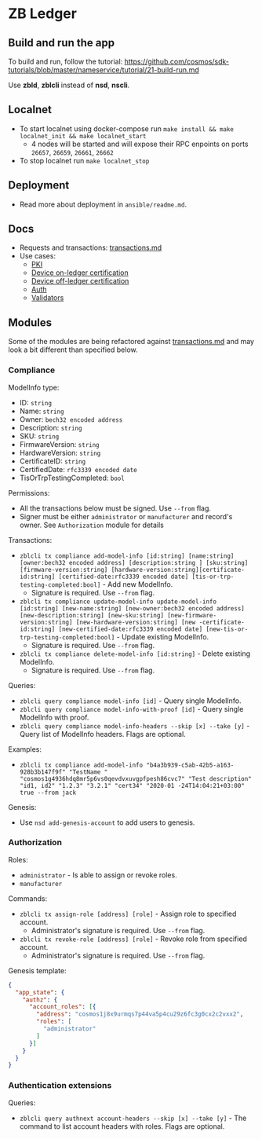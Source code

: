 # ZB Ledger

## Build and run the app

To build and run, follow the tutorial: https://github.com/cosmos/sdk-tutorials/blob/master/nameservice/tutorial/21-build-run.md

Use __zbld__, __zblcli__ instead of __nsd__, __nscli__.

## Localnet

- To start localnet using docker-compose run `make install && make localnet_init && make localnet_start`
  - 4 nodes will be started and will expose their RPC enpoints on ports `26657`, `26659`, `26661`, `26662`
- To stop localnet run `make localnet_stop`

## Deployment

- Read more about deployment in `ansible/readme.md`.

## Docs
- Requests and transactions: [transactions.md](docs/transactions.md)
- Use cases:
    - [PKI](docs/use_cases_pki.png)
    - [Device on-ledger certification](docs/use_cases_device_on_ledger_certification.png)
    - [Device off-ledger certification](docs/use_cases_device_off_ledger_certification.png)
    - [Auth](docs/use_cases_txn_auth.png)
    - [Validators](docs/use_cases_add_validator_node.png)

## Modules

Some of the modules are being refactored against [transactions.md](docs/transactions.md) and may look
a bit different than specified below.

### Compliance

ModelInfo type:
- ID: `string`
- Name: `string`
- Owner: `bech32 encoded address`
- Description: `string`
- SKU: `string`
- FirmwareVersion: `string`
- HardwareVersion: `string`
- CertificateID: `string`
- CertifiedDate: `rfc3339 encoded date`
- TisOrTrpTestingCompleted: `bool`

Permissions:
- All the transactions below must be signed. Use `--from` flag.
- Signer must be either `administrator` or `manufacturer` and record's owner. See `Authorization` module for details

Transactions:
- `zblcli tx compliance add-model-info [id:string] [name:string] [owner:bech32 encoded address] [description:string
] [sku:string] [firmware-version:string] [hardware-version:string][certificate-id:string] [certified-date:rfc3339
 encoded date] [tis-or-trp-testing-completed:bool]` - Add new ModelInfo.
  - Signature is required. Use `--from` flag.
- `zblcli tx compliance update-model-info update-model-info [id:string] [new-name:string] [new-owner:bech32 encoded
 address] [new-description:string] [new-sku:string] [new-firmware-version:string] [new-hardware-version:string] [new
 -certificate-id:string] [new-certified-date:rfc3339 encoded date] [new-tis-or-trp-testing-completed:bool]` - Update
  existing ModelInfo.
  - Signature is required. Use `--from` flag.
- `zblcli tx compliance delete-model-info [id:string]` - Delete existing ModelInfo.
  - Signature is required. Use `--from` flag.

Queries:
- `zblcli query compliance model-info [id]` - Query single ModelInfo.
- `zblcli query compliance model-info-with-proof [id]` - Query single ModelInfo with proof.
- `zblcli query compliance model-info-headers --skip [x] --take [y]` - Query list of ModelInfo headers. Flags are
 optional.

Examples:
- `zblcli tx compliance add-model-info "b4a3b939-c5ab-42b5-a163-928b3b147f9f" "TestName
" "cosmos1g4936hdq8mr5p6vs0qevdvxuvgpfpesh86cvc7" "Test description" "id1, id2" "1.2.3" "3.2.1" "cert34" "2020-01
-24T14:04:21+03:00" true --from jack `

Genesis:

- Use `nsd add-genesis-account` to add users to genesis.

### Authorization

Roles:
- `administrator` - Is able to assign or revoke roles.
- `manufacturer`

Commands:
- `zblcli tx assign-role [address] [role]` - Assign role to specified account.
  - Administrator's signature is required. Use `--from` flag.
- `zblcli tx revoke-role [address] [role]` - Revoke role from specified account.
  - Administrator's signature is required. Use `--from` flag.

Genesis template:
```json
{
  "app_state": {
    "authz": {
      "account_roles": [{
        "address": "cosmos1j8x9urmqs7p44va5p4cu29z6fc3g0cx2c2vxx2",
        "roles": [
          "administrator"
        ]
      }]
    }
  }
}
```

### Authentication extensions

Queries:

- `zblcli query authnext account-headers --skip [x] --take [y]` - The command to list account headers with roles. Flags
 are optional.
 